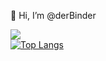 👋 Hi, I’m @derBinder
<!---
- 👀 I’m interested in ...
- 🌱 I’m currently learning ...
- 💞️ I’m looking to collaborate on ...
- 📫 How to reach me ...
--->

<!---
derBinder/derBinder is a ✨ special ✨ repository because its `README.md` (this file) appears on your GitHub profile.
You can click the Preview link to take a look at your changes.
--->

![](https://komarev.com/ghpvc/?username=derBinder)   
[![Top Langs](https://github-readme-stats.vercel.app/api/top-langs/?username=derBinder&theme=dark)](https://github.com/anuraghazra/github-readme-stats)
